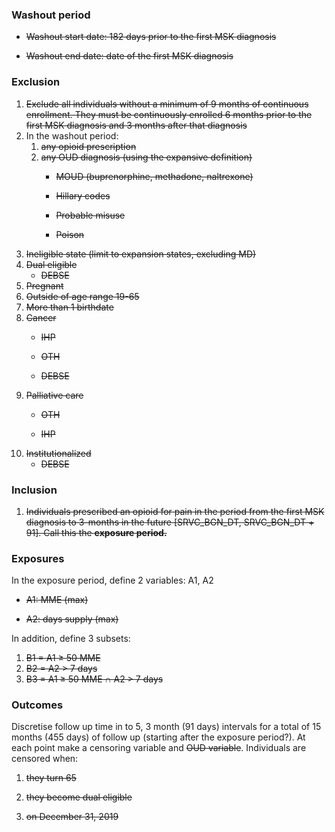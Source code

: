 
### Washout period

- ~~Washout start date: 182 days prior to the first MSK diagnosis~~

- ~~Washout end date: date of the first MSK diagnosis~~

### Exclusion

1.  ~~Exclude all individuals without a minimum of 9 months of
    continuous enrollment. They must be continuously enrolled 6 months
    prior to the first MSK diagnosis and 3 months after that diagnosis~~
2.  In the washout period:
    1.  ~~any opioid prescription~~
    2.  ~~any OUD diagnosis (using the expansive definition)~~
        - ~~MOUD (buprenorphine, methadone, naltrexone)~~

        - ~~Hillary codes~~

        - ~~Probable misuse~~

        - ~~Poison~~
3.  ~~Ineligible state (limit to expansion states, excluding MD)~~
4.  ~~Dual eligible~~
    - ~~DEBSE~~
5.  ~~Pregnant~~
6.  ~~Outside of age range 19-65~~
7.  ~~More than 1 birthdate~~
8.  ~~Cancer~~
    - ~~IHP~~

    - ~~OTH~~

    - ~~DEBSE~~
9. ~~Palliative care~~
    - ~~OTH~~

    - ~~IHP~~
10. ~~Institutionalized~~
    - ~~DEBSE~~

### Inclusion

1.  ~~Individuals prescribed an opioid for pain in the period from the
    first MSK diagnosis to 3-months in the future \[SRVC_BGN_DT,
    SRVC_BGN_DT + 91\]. Call this the **exposure period.**~~

### Exposures

In the exposure period, define 2 variables: A1, A2

- ~~A1: MME (max)~~

- ~~A2: days supply (max)~~

In addition, define 3 subsets:

1.  ~~B1 = A1 ≥ 50 MME~~
2.  ~~B2 = A2 \> 7 days~~
3.  ~~B3 = A1 ≥ 50 MME ∩ A2 \> 7 days~~

### Outcomes

Discretise follow up time in to 5, 3 month (91 days) intervals for a
total of 15 months (455 days) of follow up (starting after the exposure
period?). At each point make a censoring variable and ~~OUD variable~~.
Individuals are censored when:

1)  ~~they turn 65~~

2)  ~~they become dual eligible~~

3)  ~~on December 31, 2019~~
